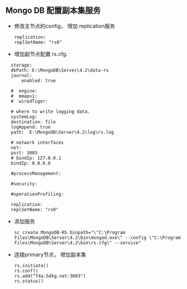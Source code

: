 ## Mongo DB 配置副本集服务

- 修改主节点的config， 增加 replication服务

   ```
   replication:
   replSetName: "rs0"
   ```

-  增加副节点配置 rs.cfg.

  ```
    storage:
    dbPath: E:\MongoDB\Server\4.2\data-rs
    journal:
        enabled: true

    #  engine:
    #  mmapv1:
    #  wiredTiger:

    # where to write logging data.
    systemLog:
    destination: file
    logAppend: true
    path:  E:\MongoDB\Server\4.2\log\rs.log

    # network interfaces
    net:
    port: 3003
    # bindIp: 127.0.0.1
    bindIp: 0.0.0.0

    #processManagement:

    #security:

    #operationProfiling:

    replication:
    replSetName: "rs0"
  ```

- 添加服务
    ```
    sc create MongoDB-RS binpath="\"C:\Program Files\MongoDB\Server\4.2\bin\mongod.exe\" --config \"C:\Program Files\MongoDB\Server\4.2\bin\rs.cfg\" --service"
    ```
- 连接primary节点， 增加副本集
    ```
    rs.initiate()
    rs.conf()
    rs.add(“f4a.5dkg.net:3003")
    rs.status()
    ```
